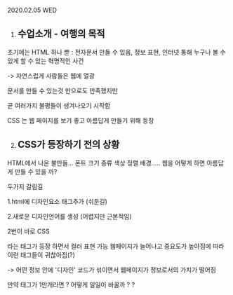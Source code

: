 2020.02.05 WED 

1. ## 수업소개 - 여행의 목적

초기에는 HTML 하나 뿐 : 전자문서 만들 수 있음, 정보 표현, 인터넷 통해 누구나 볼 수 있게 할 수 있는 혁명적인 사건

-> 자연스럽게 사람들은 웹에 열광

문서를 만들 수 있는것 만으로도 만족했지만 

곧 여러가지 불평들이 생겨나오기 시작함 

CSS 는 웹 페이지를 보기 좋고 아름답게 만들기 위해 등장



2. ## CSS가 등장하기 전의 상황 

HTML에서 나온 불만들... 폰트 크기 종류 색상 정렬 배경.....
웹을 어떻게 하면 아름답게 만들 수 있을 까?

두가지 갈림길 

1.html에 디자인요소 태그추가 (쉬운길)

2.새로운 디자인언어를 생성 (어렵지만 근본적임) 

2번이 바로 CSS

<font>라는 태그가 등장 하면서 컬러 표현 가능
웹페이지가 늘어나고 중요도가 높아짐에 따라 이런 태그들이 귀찮아짐(?)

-> 어떤 정보 안에 '디자인' 코드가 섞이면서 웹페이지가 정보로서의 가치가 떨어짐

만약 <a> 태그가 1만개라면 ? 어떻게 일일이 바꿀까 ? ?
